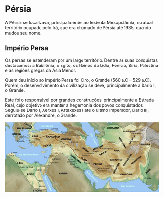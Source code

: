 # Pérsia 

A Pérsia se localizava, principalmente, ao leste da Mesopotâmia, no atual território ocupado pelo Irã, que era chamado de Pérsia até 1935, quando mudou seu nome.

## Império Persa

Os persas se estenderam por um largo território. Dentre as suas conquistas destacamos: a Babilônia, o Egito, os Reinos da Lídia, Fenícia, Síria, Palestina e as regiões gregas da Ásia Menor.

Quem deu início ao Império Persa foi Ciro, o Grande (560 a.C – 529 a.C). Porém, o desenvolvimento da civilização se deve, principalmente a Dario I, o Grande.

Este foi o responsável por grandes construções, principalmente a Estrada Real, cujo objetivo era manter a hegemonia dos povos conquistados. Seguiu-se Dario I, Xerxes I, Artaxexes I até o último imperador, Dario III, derrotado por Alexandre, o Grande.

![Mapa](persia.jpg)